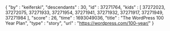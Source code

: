 {
  "by" : "keiferski",
  "descendants" : 30,
  "id" : 37271764,
  "kids" : [ 37272023, 37272075, 37271933, 37271954, 37271941, 37271932, 37271917, 37271949, 37271984 ],
  "score" : 26,
  "time" : 1693049036,
  "title" : "The WordPress 100 Year Plan",
  "type" : "story",
  "url" : "https://wordpress.com/100-year/"
}
